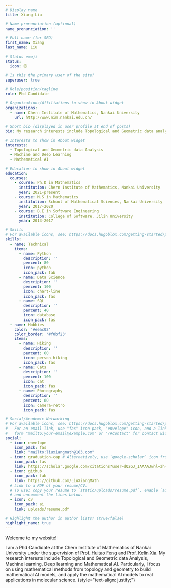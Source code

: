 ```yaml
---
# Display name
title: Xiang Liu

# Name pronunciation (optional)
name_pronunciation: ''

# Full name (for SEO)
first_name: Xiang
last_name: Liu

# Status emoji
status:
  icon: 😉

# Is this the primary user of the site?
superuser: true

# Role/position/tagline
role: Phd Candidate 

# Organizations/Affiliations to show in About widget
organizations:
  - name: Chern Institute of Mathematics, Nankai University
    url: http://www.nim.nankai.edu.cn/

# Short bio (displayed in user profile at end of posts)
bio: My research interests include Topological and Geometric data analysis, and Mathematical AI.

# Interests to show in About widget
interests:
  - Topological and Geometric data Analysis
  - Machine and Deep Learning
  - Mathematical AI

# Education to show in About widget
education:
  courses:
    - course: Ph.D in Mathematics
      institution: Chern Institute of Mathematics, Nankai University
      year: 2021-present
    - course: M.S in Mathematics
      institution: School of Mathematical Sciences, Nankai University
      year: 2017-2020
    - course: B.E in Software Engineering
      institution: College of Software, Jilin University
      year: 2013-2017

# Skills
# For available icons, see: https://docs.hugoblox.com/getting-started/page-builder/#icons
skills:
  - name: Technical
    items:
      - name: Python
        description: ''
        percent: 80
        icon: python
        icon_pack: fab
      - name: Data Science
        description: ''
        percent: 100
        icon: chart-line
        icon_pack: fas
      - name: SQL
        description: ''
        percent: 40
        icon: database
        icon_pack: fas
  - name: Hobbies
    color: '#eeac02'
    color_border: '#f0bf23'
    items:
      - name: Hiking
        description: ''
        percent: 60
        icon: person-hiking
        icon_pack: fas
      - name: Cats
        description: ''
        percent: 100
        icon: cat
        icon_pack: fas
      - name: Photography
        description: ''
        percent: 80
        icon: camera-retro
        icon_pack: fas

# Social/Academic Networking
# For available icons, see: https://docs.hugoblox.com/getting-started/page-builder/#icons
#   For an email link, use "fas" icon pack, "envelope" icon, and a link in the
#   form "mailto:your-email@example.com" or "/#contact" for contact widget.
social:
  - icon: envelope
    icon_pack: fas
    link: "mailto:liuxiangmath@163.com"
  - icon: graduation-cap # Alternatively, use `google-scholar` icon from `ai` icon pack
    icon_pack: fas
    link: https://scholar.google.com/citations?user=dQ2GJ_IAAAAJ&hl=zh-CN
  - icon: github
    icon_pack: fab
    link: https://github.com/LiuXiangMath
  # Link to a PDF of your resume/CV.
  # To use: copy your resume to `static/uploads/resume.pdf`, enable `ai` icons in `params.yaml`,
  # and uncomment the lines below.
  - icon: cv
    icon_pack: ai
    link: uploads/resume.pdf

# Highlight the author in author lists? (true/false)
highlight_name: true
---
```

Welcome to my website!

I am a Phd Candidate at the Chern Institute of Mathematics of Nankai University under the supervision of [Prof. Huitao Feng](http://www.cim.nankai.edu.cn/2017/0629/c6720a70372/page.htm) and [Prof. Kelin Xia](https://personal.ntu.edu.sg/XIAKELIN/). My research interests include Topological and Geometric data Analysis, Machine learning, Deep learning and Mathematical AI. Particularly, I focus on using mathematical methods from topology and geometry to build mathematical AI models, and apply the mathematical AI models to real applications in molecular science.
{style="text-align: justify;"}
